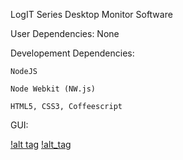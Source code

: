 
LogIT Series Desktop Monitor Software

  User Dependencies:
    None

  Developement Dependencies:

    NodeJS

    Node Webkit (NW.js)

    HTML5, CSS3, Coffeescript

  GUI:

  [!alt
  tag](https://raw.github.com/majames/logit-monitor/images/gui_progression/logit_monitor_001.png)
  [!alt_tag](https://raw.githubusercontent.com/majames/logit-monitor/master/images/gui_progression/logit_monitor_001.png?token=AHNBsgRe_r5cKTTgHAA1F5dpIH61-B_Oks5U1XwQwA%3D%3D)

    
